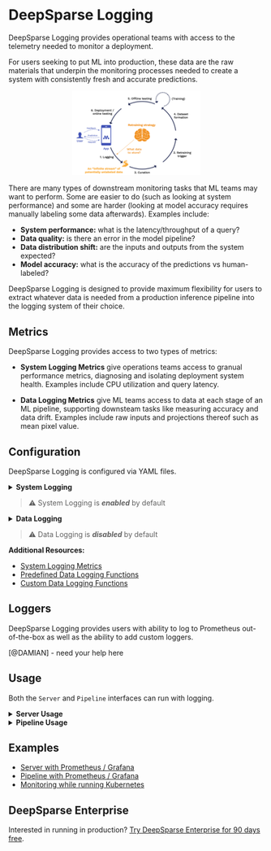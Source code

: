 # DeepSparse Logging

DeepSparse Logging provides operational teams with access to the telemetry needed to monitor a deployment. 

For users seeking to put ML into production, these data are the raw materials that underpin the monitoring processes needed to create a system with consistently fresh and accurate predictions.

<p align="center">
     <img src="continual-learning.png"
          alt="Continual Learning Diagram"
          width="50%"
     />
</p>

There are many types of downstream monitoring tasks that ML teams may want to perform. Some are easier to do (such as looking at system performance) and some are harder (looking at model accuracy requires manually labeling some data afterwards). Examples include:
- **System performance:** what is the latency/throughput of a query?
- **Data quality:** is there an error in the model pipeline?
- **Data distribution shift:** are the inputs and outputs from the system expected?
- **Model accuracy:** what is the accuracy of the predictions vs human-labeled?

DeepSparse Logging is designed to provide maximum flexibility for users to extract whatever data is needed from a production inference pipeline into the logging system of their choice. 

## Metrics 
DeepSparse Logging provides access to two types of metrics:
- **System Logging Metrics** give operations teams access to granual performance metrics, diagnosing and isolating deployment system health. Examples include CPU utilization and query latency.

- **Data Logging Metrics** give ML teams access to data at each stage of an ML pipeline, supporting downsteam tasks like measuring accuracy and data drift. Examples include raw inputs and projections thereof such as mean pixel value.

## Configuration
DeepSparse Logging is configured via YAML files.

<details>
    <summary><b>System Logging</b></summary>
    </br>

System Logging is *enabled* by default and all metrics are pre-defined. System Logging can be disabled 
globally or at the Group level by adding the key-value pairs with `on` or `off` status.

The following format is used:

```yaml
# system_logging: on/off            # [OPTIONAL] flag to turn all system logging on/off; note: if omitted, defaults to on

system_logging:
    deployment_details: on/off      # [OPTIONAL] flag to turn off deployment details group; if omitted, defaults to on
    request_details: on/off         # [OPTIONAL] flag to turn off request details group; if omitted, defaults to on
    prediction_latency: on/off      # [OPTIONAL] flag to turn off prediction latency group; if omitted, defaults to on
    dynamic_batch_latency: on/off   # [OPTIONAL] flag to turn off dynamic batch latency group; if omitted, defaults to on
    resource_utilization: on/off    # [OPTIONAL] flag to turn off resource utilization group; if omitted, defaults to on     
```

A tangible example YAML snippit is below:

```yaml
# system_logging: off                << note: optional flag to turn off everything

system_logging:
    deployment_details: off
    request_details: off
    prediction_latency: on 
    dynamic_batch_latency: off
    # resource_utilization: on      << note: omitted groups are turned on by default
```
In this example, system logging is turned on globally. The Deployment Details, Request Details, and Dynamic Batch Latency groups are turned off while Prediction Latency and Resource Utilization groups are turned on.

</details>

> :warning: System Logging is ***enabled*** by default

<details>
    <summary><b>Data Logging</b></summary>
    </br>
        
Data Logging is *disabled* by default. A YAML configuration file is used to specify which data or functions thereof to log.

There are 4 `targets` in the inference pipeline where Data Logging can occur:

|Stage         |Pipeline Inputs      |Engine Inputs  |Engine Outputs     |Pipeline Outputs   |
|--------------|---------------------|---------------|-------------------|-------------------|
|*Description* |Inputs passed by user|Preprocessed tensors passed to model|Outputs from model (logits)|Postprocessed output returned to user|
|*`target`*    |`pipeline_inputs`    |`engine_inputs`|`engine_outputs`   |`pipeline_outputs` |
    
The following format is used to apply a list of [pre-defined](link) and/or [custom functions](link) to a Pipeline `target`:
 
```yaml     
pipeline_inputs:                    # options: pipeline_inputs, engine_inputs, engine_outputs, pipeline_outputs
  mapping:
    # first function
    - func: builtins/identity       # [REQUIRED STR] function identifier  (built-in or path to custom)
      frequency: 1000               # [OPTIONAL INT] logging frequency    (default: 1000 - logs once per 1000 predictions)
      target: all                   # [OPTIONAL STR] logger               (default: all)
    # second function
    - func: path/to/custom.py:my_fn  
      frequency: 10000
      target: prometheus
  
  # ... list of as many functions as desired
```

A tangible example YAML snippit is below:

```yaml
pipeline_inputs:
  mapping:
    - func: builtins/identity                   # pre-defined function (logs raw data)
      target: prometheus                        # only logs to prometheus
      frequency: 100                            # logs raw data once per 100 predictions
    - func: /path/to/logging_fns.py:my_fn       # custom function
      # frequency:                              # not specified, defaults to once per 1000 predictions
      # target:                                 # not specified, defaults to all loggers

engine_inputs:
  mapping:
    - func: builtins/channel-mean               # pre-defined function (logs per channel mean pixel)
      frequency: 10                             # logs channel-mean once per 10 predictions
      # target:                                 # not specified, defaults to all loggers

# engine_outputs:                             # not specified, so not logged
# pipeline_outputs:                           # not specified, so not logged
```
This configuration does the following at each stage of the Pipeline:
- **Pipeline Inputs**: Raw data (from the `identity` function) is logged to Prometheus once every 100 predictions and a custom function called `my_fn` is applied once every 1000 predictions and is logged to all loggers.
- **Engine Inputs**: The `channel-mean` function is applied once per 10 predictions and is logged to all loggers.
- **Engine Outputs**: No logging occurs at this stage
- **Pipeline Outputs**: No logging occurs at this stage

</details>

> :warning: Data Logging is ***disabled*** by default

**Additional Resources:**
- [System Logging Metrics](/system-logging-metrics.md)
- [Predefined Data Logging Functions](/data-logging-functions.md)
- [Custom Data Logging Functions](/data-logging-functions.md)

## Loggers
DeepSparse Logging provides users with ability to log to Prometheus out-of-the-box as well as the ability to add custom loggers.

[@DAMIAN] - need your help here

## Usage 

Both the `Server` and `Pipeline` interfaces can run with logging.

<details> 
    <summary><b>Server Usage</b></summary>
    </br>

The startup command (`deepsparse.server`), accepts an optional YAML configuration file (which contains both logging-specific and general configuration details) via the `--config` argument. For example:

```bash
deepsparse.server --config config.yaml
```

The logging is configured as described above. System Logging is defined globally at the `Server` level while Data Logging is defined at the `Endpoint` level. In the example below, we create a `Server` with two `Endpoints` (one with a dense BERT model and one with a sparse BERT model). We can see that System Logging is defined globally and Data Logging is defined per `Endpoint`.

```yaml
# config.yaml

num_cores: 16
num_workers: 8

loggers:
     -prometheus
     -custom_logger

system_logging:                                   # ** System Logging configured globally at Server level **
     deployment_details: off
     request_details: off
     prediction_latency: on 
     dynamic_batch_latency: off
     # resource_utilization:                      < not specified, so enabled by default

# system_logging: on                              < optional flag to turn off all system logging; OPTIONS: [ON/OFF]

endpoints:
     - task: question_answering
       route: /dense/predict
       model: zoo:nlp/question_answering/bert-base/pytorch/huggingface/squad/base-none
       batch_size: 1
       data_logging:                              # ** Data Logging configured at Endpoint level **
          - target: pipeline_inputs
               mappings:
                - func: builtins:sequence_length
                  frequency: 500
                  target: prometheus
                - func: path/to/custom/metrics.py:fn2
                  # frequency:                    < not specified, so logs at default rate of 1/1000 inferences
                  # target:                       < not specified, so logs to all
             - target: engine_inputs
                mappings:
                - func: buildins:identity
                  frequency: 1000
                  target: custom_logger
             # - target: engine_outputs           < not specified, so nothing logged at this target
             # - target: pipeline_outputs         < not specified, so nothing logged at this target
             
     - task: question_answering
       route: /sparse/predict
       model: zoo:nlp/question_answering/bert-base/pytorch/huggingface/squad/pruned95_obs_quant-none
       batch_size: 1
       # data_logging:                            < not specified, so no data logging for this endpoint
```

</details>

<details> 
    <summary><b>Pipeline Usage</b></summary>
    </br>

The `ManagerLogger` class will handles logging for a `Pipeline`. It is passed as the `logger` argument to a `Pipeline`. `ManagerLogger` is initialized with the `config` argument, which is a path to a local logging configuration file in the format described above. 

If no `ManagerLogger` is passed to a `Pipeline`, then logging is disabled.

[@DAMIAN] - how does it work with a multi-model engine?

[@DAMIAN] - how does it work with a custom pipeline?

[@DAMIAN] - is system logging enabled or disabled if not passed a Manager Logger?

[@DAMIAN] - how does Prometheus scape from the endpoint?

For example, with the QA pipeline:

```python
from deepsparse import Pipeline

# SparseZoo model stub or path to ONNX file
model_path = "zoo:nlp/question_answering/bert-base/pytorch/huggingface/squad/12layer_pruned80_quant-none-vnni"

# logger object referencing the local logging config file
logger = ManagerLogger(config="logging-config.yaml")

# pipeline instantiated with the config file
pipeline = Pipeline.create(
    task="question-answering",
    model_path=model_path,
    logger=logger
)

my_name = qa_pipeline(question="What's my name?", context="My name is Snorlax")
```

```yaml
# logging-config.yaml

loggers:
     -prometheus
     -custom_logger

system_logging:
     deployment_details: off
     request_details: off
     prediction_latency: on 
     dynamic_batch_latency: off
     # resource_utilization:               < not specified, so enabled by default

# system_logging: on                       < optional flag to turn off all system logging; OPTIONS: [ON/OFF]

data_logging:
  - target: pipeline_inputs
       mappings:
        - func: builtins:sequence_length
          frequency: 500
          target: prometheus
        - func: path/to/custom/metrics.py:fn2
          # frequency:                    < not specified, so logs at default rate of 1/1000 inferences
          # target:                       < not specified, so logs to all
     - target: engine_inputs
        mappings:
        - func: buildins:identity
          frequency: 1000
          target: custom_logger
     # - target: engine_outputs           < not specified, so nothing logged at this target
     # - target: pipeline_outputs         < not specified, so nothing logged at this target
```
</details>

## Examples
- [Server with Prometheus / Grafana](https://github.com/neuralmagic/deepsparse/tree/rs-logging-sdk/logging-sdk/tutorial-server-prometheus)
- [Pipeline with Prometheus / Grafana](https://github.com/neuralmagic/deepsparse/tree/rs-logging-sdk/logging-sdk/tutorial-pipeline-prometheus)
- [Monitoring while running Kubernetes](https://github.com/neuralmagic/deepsparse/tree/rs-logging-sdk/logging-sdk/tutorial-kubernetes-prometheus)

## DeepSparse Enterprise

Interested in running in production? [Try DeepSparse Enterprise for 90 days free](link/to/trial/page).

